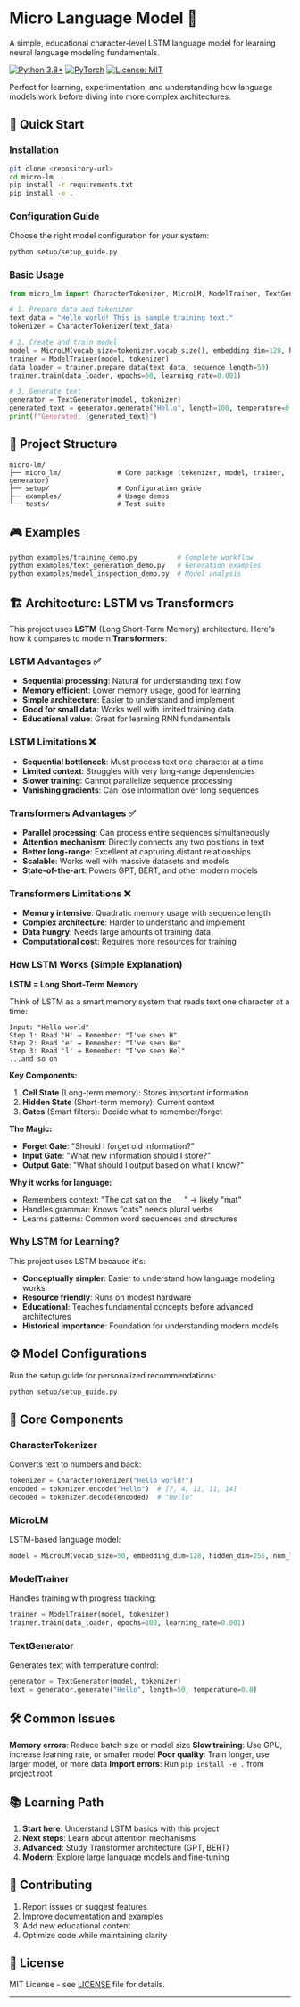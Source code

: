 # Micro Language Model 🧠

A simple, educational character-level LSTM language model for learning neural language modeling fundamentals.

[![Python 3.8+](https://img.shields.io/badge/python-3.8+-blue.svg)](https://www.python.org/downloads/)
[![PyTorch](https://img.shields.io/badge/PyTorch-2.0+-red.svg)](https://pytorch.org/)
[![License: MIT](https://img.shields.io/badge/License-MIT-yellow.svg)](LICENSE)

Perfect for learning, experimentation, and understanding how language models work before diving into more complex architectures.

## 🚀 Quick Start

### Installation

```bash
git clone <repository-url>
cd micro-lm
pip install -r requirements.txt
pip install -e .
```

### Configuration Guide

Choose the right model configuration for your system:

```bash
python setup/setup_guide.py
```

### Basic Usage

```python
from micro_lm import CharacterTokenizer, MicroLM, ModelTrainer, TextGenerator

# 1. Prepare data and tokenizer
text_data = "Hello world! This is sample training text."
tokenizer = CharacterTokenizer(text_data)

# 2. Create and train model
model = MicroLM(vocab_size=tokenizer.vocab_size(), embedding_dim=128, hidden_dim=256, num_layers=2)
trainer = ModelTrainer(model, tokenizer)
data_loader = trainer.prepare_data(text_data, sequence_length=50)
trainer.train(data_loader, epochs=50, learning_rate=0.001)

# 3. Generate text
generator = TextGenerator(model, tokenizer)
generated_text = generator.generate("Hello", length=100, temperature=0.8)
print(f"Generated: {generated_text}")
```

## 📁 Project Structure

```
micro-lm/
├── micro_lm/              # Core package (tokenizer, model, trainer, generator)
├── setup/                 # Configuration guide
├── examples/              # Usage demos
└── tests/                 # Test suite
```

## 🎮 Examples

```bash
python examples/training_demo.py          # Complete workflow
python examples/text_generation_demo.py   # Generation examples  
python examples/model_inspection_demo.py  # Model analysis
```

## 🏗️ Architecture: LSTM vs Transformers

This project uses **LSTM** (Long Short-Term Memory) architecture. Here's how it compares to modern **Transformers**:

### LSTM Advantages ✅
- **Sequential processing**: Natural for understanding text flow
- **Memory efficient**: Lower memory usage, good for learning
- **Simple architecture**: Easier to understand and implement
- **Good for small data**: Works well with limited training data
- **Educational value**: Great for learning RNN fundamentals

### LSTM Limitations ❌
- **Sequential bottleneck**: Must process text one character at a time
- **Limited context**: Struggles with very long-range dependencies
- **Slower training**: Cannot parallelize sequence processing
- **Vanishing gradients**: Can lose information over long sequences

### Transformers Advantages ✅
- **Parallel processing**: Can process entire sequences simultaneously
- **Attention mechanism**: Directly connects any two positions in text
- **Better long-range**: Excellent at capturing distant relationships
- **Scalable**: Works well with massive datasets and models
- **State-of-the-art**: Powers GPT, BERT, and other modern models

### Transformers Limitations ❌
- **Memory intensive**: Quadratic memory usage with sequence length
- **Complex architecture**: Harder to understand and implement
- **Data hungry**: Needs large amounts of training data
- **Computational cost**: Requires more resources for training

### How LSTM Works (Simple Explanation)

**LSTM = Long Short-Term Memory**

Think of LSTM as a smart memory system that reads text one character at a time:

```
Input: "Hello world"
Step 1: Read 'H' → Remember: "I've seen H"
Step 2: Read 'e' → Remember: "I've seen He" 
Step 3: Read 'l' → Remember: "I've seen Hel"
...and so on
```

**Key Components:**
1. **Cell State** (Long-term memory): Stores important information
2. **Hidden State** (Short-term memory): Current context
3. **Gates** (Smart filters): Decide what to remember/forget

**The Magic:**
- **Forget Gate**: "Should I forget old information?"
- **Input Gate**: "What new information should I store?"
- **Output Gate**: "What should I output based on what I know?"

**Why it works for language:**
- Remembers context: "The cat sat on the ___" → likely "mat"
- Handles grammar: Knows "cats" needs plural verbs
- Learns patterns: Common word sequences and structures

### Why LSTM for Learning?

This project uses LSTM because it's:
- **Conceptually simpler**: Easier to understand how language modeling works
- **Resource friendly**: Runs on modest hardware
- **Educational**: Teaches fundamental concepts before advanced architectures
- **Historical importance**: Foundation for understanding modern models

## ⚙️ Model Configurations

Run the setup guide for personalized recommendations:

```bash
python setup/setup_guide.py
```

## 🔧 Core Components

### CharacterTokenizer
Converts text to numbers and back:
```python
tokenizer = CharacterTokenizer("Hello world!")
encoded = tokenizer.encode("Hello")  # [7, 4, 11, 11, 14]
decoded = tokenizer.decode(encoded)  # "Hello"
```

### MicroLM
LSTM-based language model:
```python
model = MicroLM(vocab_size=50, embedding_dim=128, hidden_dim=256, num_layers=2)
```

### ModelTrainer
Handles training with progress tracking:
```python
trainer = ModelTrainer(model, tokenizer)
trainer.train(data_loader, epochs=100, learning_rate=0.001)
```

### TextGenerator
Generates text with temperature control:
```python
generator = TextGenerator(model, tokenizer)
text = generator.generate("Hello", length=50, temperature=0.8)
```

## 🛠️ Common Issues

**Memory errors**: Reduce batch size or model size
**Slow training**: Use GPU, increase learning rate, or smaller model
**Poor quality**: Train longer, use larger model, or more data
**Import errors**: Run `pip install -e .` from project root

## 📚 Learning Path

1. **Start here**: Understand LSTM basics with this project
2. **Next steps**: Learn about attention mechanisms
3. **Advanced**: Study Transformer architecture (GPT, BERT)
4. **Modern**: Explore large language models and fine-tuning

## 🤝 Contributing

1. Report issues or suggest features
2. Improve documentation and examples
3. Add new educational content
4. Optimize code while maintaining clarity

## 📄 License

MIT License - see [LICENSE](LICENSE) file for details.

---
